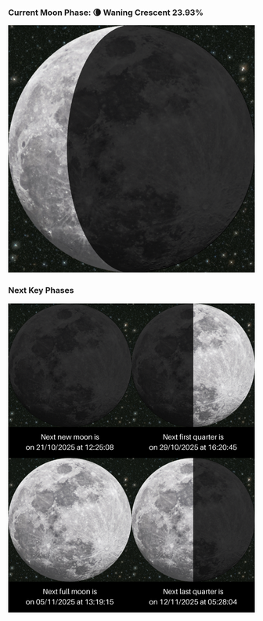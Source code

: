 ### Current Moon Phase: 🌘 Waning Crescent 23.93%
![Moon Phase](moonphase.png)
### Next Key Phases
![Gallery](gallery.png)